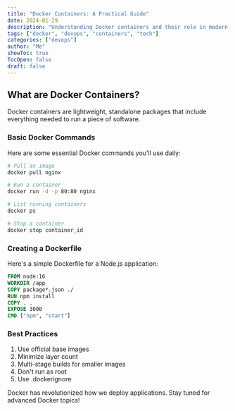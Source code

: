 ```yaml
---
title: "Docker Containers: A Practical Guide"
date: 2024-01-29
description: "Understanding Docker containers and their role in modern development"
tags: ["docker", "devops", "containers", "tech"]
categories: ["devops"]
author: "Me"
showToc: true
TocOpen: false
draft: false
---
```


## What are Docker Containers?

Docker containers are lightweight, standalone packages that include everything needed to run a piece of software.

### Basic Docker Commands

Here are some essential Docker commands you'll use daily:

```bash
# Pull an image
docker pull nginx

# Run a container
docker run -d -p 80:80 nginx

# List running containers
docker ps

# Stop a container
docker stop container_id
```

### Creating a Dockerfile

Here's a simple Dockerfile for a Node.js application:

```dockerfile
FROM node:16
WORKDIR /app
COPY package*.json ./
RUN npm install
COPY . .
EXPOSE 3000
CMD ["npm", "start"]
```

### Best Practices

1. Use official base images
2. Minimize layer count
3. Multi-stage builds for smaller images
4. Don't run as root
5. Use .dockerignore

Docker has revolutionized how we deploy applications. Stay tuned for advanced Docker topics! 